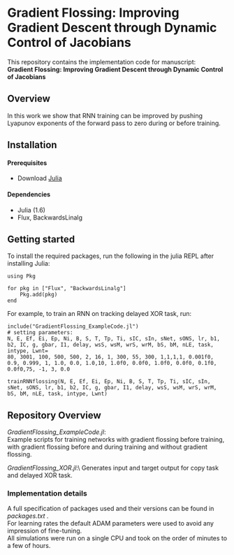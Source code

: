 # Gradient Flossing: Improving Gradient Descent through Dynamic Control of Jacobians

This repository contains the implementation code for manuscript: <br>
__Gradient Flossing: Improving Gradient Descent through Dynamic Control of Jacobians__ <br>
## Overview
In this work we show that RNN training can be improved by pushing Lyapunov exponents of the forward pass to zero during or before training.

## Installation

#### Prerequisites
- Download [Julia](https://julialang.org/downloads/) 

#### Dependencies
- Julia (1.6)
- Flux, BackwardsLinalg

## Getting started
To install the required packages, run the following in the julia REPL after installing Julia:

```
using Pkg

for pkg in ["Flux", "BackwardsLinalg"]
    Pkg.add(pkg)
end
```

For example, to train an RNN on tracking delayed XOR task, run:
```
include("GradientFlossing_ExampleCode.jl")
# setting parameters:
N, E, Ef, Ei, Ep, Ni, B, S, T, Tp, Ti, sIC, sIn, sNet, sONS, lr, b1, b2, IC, g, gbar, I1, delay, wsS, wsM, wrS, wrM, bS, bM, nLE, task, intype, Lwnt=
80, 3001, 100, 500, 500, 2, 16, 1, 300, 55, 300, 1,1,1,1, 0.001f0, 0.9, 0.999, 1, 1.0, 0.0, 1.0,10, 1.0f0, 0.0f0, 1.0f0, 0.0f0, 0.1f0, 0.0f0,75, -1, 3, 0.0

trainRNNflossing(N, E, Ef, Ei, Ep, Ni, B, S, T, Tp, Ti, sIC, sIn, sNet, sONS, lr, b1, b2, IC, g, gbar, I1, delay, wsS, wsM, wrS, wrM, bS, bM, nLE, task, intype, Lwnt)
```

## Repository Overview
_GradientFlossing_ExampleCode.jl_:\
Example scripts for training networks with gradient flossing before training, with gradient flossing before and during training and without gradient flossing.


_GradientFlossing_XOR.jl_:\ 
Generates input and target output for copy task and delayed XOR task.

<!---

runOneStimulus.jl trains an RNN on tracking one OU-signal showing that the network becomes more tightly balanced over training epochs.\
runTwoStimuli.jl trains an RNN on two OU-signal stimulus showing that the network becomes more tightly balanced over training epochs and breaks up into two weakly-connected subnetworks.\
runTheeStimuli.jl trains an RNN on two OU-signal stimulus showing that the network becomes more tightly balanced over training epochs and breaks up into three weakly-connected subnetworks.\
![Training RNN on two signals leads to balanced subpopulations](/figures/S=2.svg?raw=true "balanced subnetworks emerge  after runTheeStimuli.jl")
-->


<!---

### Training dynamics of eigenvalues:
Here is a visualization of the recurrent weight matrix and the eigenvalues throughout across training epochs.
![Training dynamics of networks trained on multiple signals shows first tracking of global mean input](eigenvalue_movie_2D_task.gif)
-->


### Implementation details
A full specification of packages used and their versions can be found in _packages.txt_ .\
For learning rates the default ADAM parameters were used to avoid any impression of fine-tuning.\
All simulations were run on a single CPU and took on the order of minutes to a few of hours.



<!---
### figures/
Contains all figures of the main text and the supplement.
-->


<!---
### tex/
Contains the raw text of the main text and the supplement.
-->
